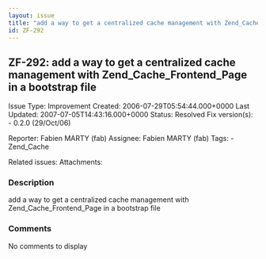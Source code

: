 ```yaml
---
layout: issue
title: "add a way to get a centralized cache management with Zend_Cache_Frontend_Page in a bootstrap file"
id: ZF-292
---
```


ZF-292: add a way to get a centralized cache management with Zend\_Cache\_Frontend\_Page in a bootstrap file
------------------------------------------------------------------------------------------------------------

 Issue Type: Improvement Created: 2006-07-29T05:54:44.000+0000 Last Updated: 2007-07-05T14:43:16.000+0000 Status: Resolved Fix version(s): - 0.2.0 (29/Oct/06)
 
 Reporter:  Fabien MARTY (fab)  Assignee:  Fabien MARTY (fab)  Tags: - Zend\_Cache
 
 Related issues: 
 Attachments: 
### Description

add a way to get a centralized cache management with Zend\_Cache\_Frontend\_Page in a bootstrap file

 

 

### Comments

No comments to display